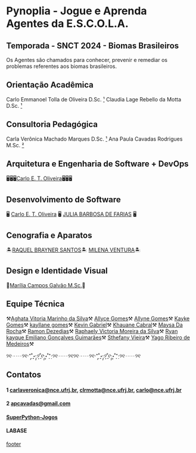 # Pynoplia - Jogue e Aprenda <br/> Agentes da E.S.C.O.L.A.

## Temporada - SNCT 2024 - Biomas Brasileiros
Os Agentes são chamados para conhecer, prevenir e remediar os problemas referentes aos biomas brasileiros.

## Orientação Acadêmica

Carlo Emmanoel Tolla de Oliveira D.Sc. [¹](#contatos)  Claudia Lage Rebello da Motta D.Sc. [¹](#contatos)

## Consultoria Pedagógica

Carla Verônica Machado Marques D.Sc. [¹](#contatos) Ana Paula Cavadas Rodrigues M.Sc. [²](#contatos)

## Arquitetura e Engenharia de Software + DevOps

🖥️🖥️🖥️[Carlo E. T. Oliveira](http:carlo.activufrj.nce.ufrj.br)🖥️🖥️🖥️

## Desenvolvimento de Software

🖥️ [Carlo E. T. Oliveira](http:carlo.activufrj.nce.ufrj.br) 🖥️
[JULIA BARBOSA DE FARIAS](http:julia068.activufrj.nce.ufrj.br) 🖥️

## Cenografia e Aparatos
🏝️[RAQUEL BRAYNER SANTOS](http:Raquel_Brayner.activufrj.nce.ufrj.br)🏝️
[MILENA VENTURA](http:milenaventura.activufrj.nce.ufrj.br)🏝️

## Design e Identidade Visual

🍩[Marília Campos Galvão M.Sc.](http:Mariliagalvao.activufrj.nce.ufrj.br)🍩

## Equipe Técnica

⚒️[Aghata Vitoria Marinho da Silva](http:aghatavitoria.activufrj.nce.ufrj.br)⚒️
[Allyce Gomes](http:Allyce12535.activufrj.nce.ufrj.br)⚒️
[Allyne Gomes](http:Allyne_Gomes.activufrj.nce.ufrj.br)⚒️
[Kayke Gomes](http:kaykegomes.activufrj.nce.ufrj.br)⚒️
[kayllane gomes](http:bb_lindaaa2.activufrj.nce.ufrj.br)⚒️
[Kevin Gabriel](http:021.kevin_Gabriel.activufrj.nce.ufrj.br)⚒️
[Khauane Cabral](http:cabral.activufrj.nce.ufrj.br)⚒️
[Maysa Da Rocha](http:qlf.maysa_13.activufrj.nce.ufrj.br)⚒️
[Ramon Dezedias](http:ramonzinnzn.activufrj.nce.ufrj.br)⚒️
[Raphaely Victoria Moreira da Silva](http:Raphaely.activufrj.nce.ufrj.br)⚒️
[Ryan kayque Emiliano Gonçalves Guimarães](http:Olhosdeaguia.activufrj.nce.ufrj.br)⚒️
[Sthefany Vieira](http:stvieira.activufrj.nce.ufrj.br)⚒️
[Yago Ribeiro de Medeiros](http:R.medeiros.activufrj.nce.ufrj.br)⚒️


୨୧┄┈୨୧‧⁺̣˚̣̣*̣̩⋆̩·̩̩୨˚̣̣̣̣͙୧·̩̩⋆̩*̣̩˚̣̣⁺̣‧୨୧┈┈୨୧୨୧┄┈୨୧‧⁺̣˚̣̣*̣̩⋆̩·̩̩୨˚̣̣̣̣͙୧·̩̩⋆̩*̣̩˚̣̣⁺̣‧୨୧┈┈୨୧

## Contatos

#### 1 carlaveronica@nce.ufrj.br, clrmotta@nce.ufrj.br, carlo@nce.ufrj.br
#### 2 apcavadas@gmail.com
#### [SuperPython-Jogos](http:Superpython_Jogos.activufrj.nce.ufrj.br)
#### LABASE
[footer](footer.md ':include')